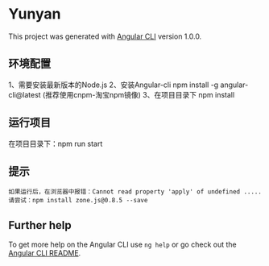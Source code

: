 # Yunyan

This project was generated with [Angular CLI](https://github.com/angular/angular-cli) version 1.0.0.

## 环境配置

1、需要安装最新版本的Node.js
2、安装Angular-cli
	npm install -g angular-cli@latest (推荐使用cnpm-淘宝npm镜像)
3、在项目目录下
	npm install

## 运行项目

在项目目录下：npm run start

## 提示
	如果运行后，在浏览器中报错：Cannot read property 'apply' of undefined .....
	请尝试：npm install zone.js@0.8.5 --save

## Further help

To get more help on the Angular CLI use `ng help` or go check out the [Angular CLI README](https://github.com/angular/angular-cli/blob/master/README.md).
